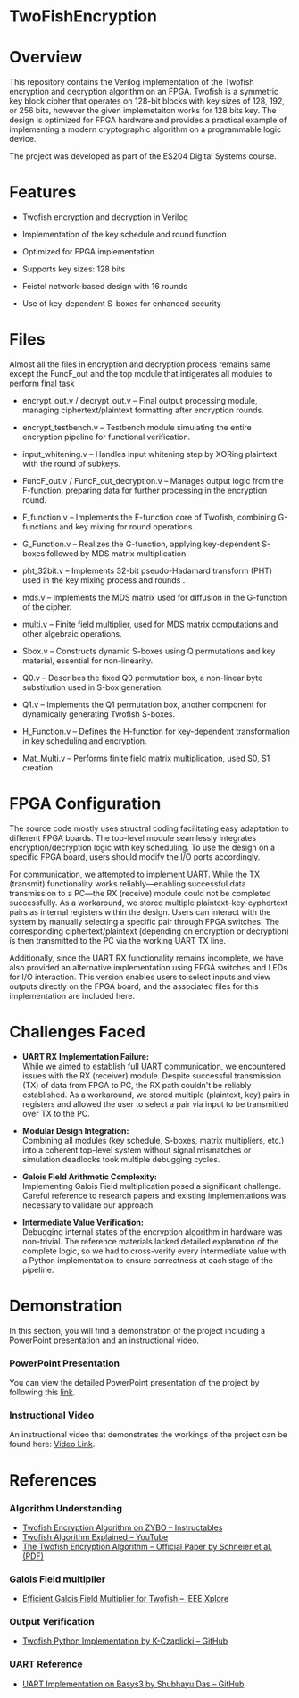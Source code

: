 # TwoFishEncryption
# Overview
This repository contains the Verilog implementation of the Twofish encryption and decryption algorithm on an FPGA. Twofish is a symmetric key block cipher that operates on 128-bit blocks with key sizes of 128, 192, or 256 bits, however the given implemetaiton works for 128 bits key. The design is optimized for FPGA hardware and provides a practical example of implementing a modern cryptographic algorithm on a programmable logic device.

The project was developed as part of the ES204 Digital Systems course.

# Features

- Twofish encryption and decryption in Verilog

- Implementation of the key schedule and round function

- Optimized for FPGA implementation

- Supports key sizes: 128 bits

- Feistel network-based design with 16 rounds

- Use of key-dependent S-boxes for enhanced security

# Files

Almost all the files in encryption and decryption process remains same except the FuncF_out and the top module that intigerates all modules to perform final task

- encrypt_out.v / decrypt_out.v – Final output processing module, managing ciphertext/plaintext formatting after encryption rounds.

- encrypt_testbench.v – Testbench module simulating the entire encryption pipeline for functional verification.

- input_whitening.v – Handles input whitening step by XORing plaintext with the round of subkeys.

- FuncF_out.v / FuncF_out_decryption.v – Manages output logic from the F-function, preparing data for further processing in the encryption round.

- F_function.v – Implements the F-function core of Twofish, combining G-functions and key mixing for round operations.

- G_Function.v – Realizes the G-function, applying key-dependent S-boxes followed by MDS matrix multiplication.

- pht_32bit.v – Implements 32-bit pseudo-Hadamard transform (PHT) used in the key mixing process and rounds .

- mds.v – Implements the MDS matrix used for diffusion in the G-function of the cipher.

- multi.v – Finite field multiplier, used for MDS matrix computations and other algebraic operations.

- Sbox.v – Constructs dynamic S-boxes using Q permutations and key material, essential for non-linearity.

- Q0.v – Describes the fixed Q0 permutation box, a non-linear byte substitution used in S-box generation.

- Q1.v – Implements the Q1 permutation box, another component for dynamically generating Twofish S-boxes.

- H_Function.v – Defines the H-function for key-dependent transformation in key scheduling and encryption.

- Mat_Multi.v – Performs finite field matrix multiplication, used S0, S1 creation.


# FPGA Configuration

The source code mostly uses structral coding facilitating easy adaptation to different FPGA boards. The top-level module seamlessly integrates encryption/decryption logic with key scheduling. To use the design on a specific FPGA board, users should modify the I/O ports accordingly.

For communication, we attempted to implement UART. While the TX (transmit) functionality works reliably—enabling successful data transmission to a PC—the RX (receive) module could not be completed successfully. As a workaround, we stored multiple plaintext–key-cyphertext pairs as internal registers within the design. Users can interact with the system by manually selecting a specific pair through FPGA switches. The corresponding ciphertext/plaintext (depending on encryption or decryption) is then transmitted to the PC via the working UART TX line.

Additionally, since the UART RX functionality remains incomplete, we have also provided an alternative implementation using FPGA switches and LEDs for I/O interaction. This version enables users to select inputs and view outputs directly on the FPGA board, and the associated files for this implementation are included here.

# Challenges Faced

- **UART RX Implementation Failure:**  
  While we aimed to establish full UART communication, we encountered issues with the RX (receiver) module. Despite successful transmission (TX) of data from FPGA to PC, the RX path couldn't be reliably established. As a workaround, we stored multiple (plaintext, key) pairs in registers and allowed the user to select a pair via input to be transmitted over TX to the PC.

- **Modular Design Integration:**  
  Combining all modules (key schedule, S-boxes, matrix multipliers, etc.) into a coherent top-level system without signal mismatches or simulation deadlocks took multiple debugging cycles.

- **Galois Field Arithmetic Complexity:**  
  Implementing Galois Field multiplication posed a significant challenge. Careful reference to research papers and existing implementations was necessary to validate our approach.

- **Intermediate Value Verification:**  
 Debugging internal states of the encryption algorithm in hardware was non-trivial. The reference materials lacked detailed explanation of the complete logic, so we had to cross-verify every intermediate value with a Python implementation to ensure correctness at each stage of the pipeline.

# Demonstration

In this section, you will find a demonstration of the project including a PowerPoint presentation and an instructional video.

### PowerPoint Presentation
You can view the detailed PowerPoint presentation of the project by following this [link](https://iitgnacin-my.sharepoint.com/:p:/g/personal/23110136_iitgn_ac_in/EaISYMfziCNPiQT4n5hlWA0B7a2BhbNJG31n4_IqoY5M2Q?e=tw99HG).

### Instructional Video
An instructional video that demonstrates the workings of the project can be found here: [Video Link](<insert_your_video_link>).

# References

### Algorithm Understanding
- [Twofish Encryption Algorithm on ZYBO – Instructables](https://www.instructables.com/Twofish-Encryption-Algorithm-on-ZYBO/)
- [Twofish Algorithm Explained – YouTube](https://www.youtube.com/watch?v=SpaXSMkJLs0&t=345s)
- [The Twofish Encryption Algorithm – Official Paper by Schneier et al. (PDF)](https://www.schneier.com/wp-content/uploads/2016/02/paper-twofish-paper.pdf)

### Galois Field multiplier
- [Efficient Galois Field Multiplier for Twofish – IEEE Xplore](https://ieeexplore.ieee.org/stamp/stamp.jsp?tp=&arnumber=803685)

### Output Verification
- [Twofish Python Implementation by K-Czaplicki – GitHub](https://github.com/K-Czaplicki/TwoFish/blob/main/TwoFish.py#L423)

### UART Reference
- [UART Implementation on Basys3 by Shubhayu Das – GitHub](https://github.com/Shubhayu-Das/UART-basys3)
